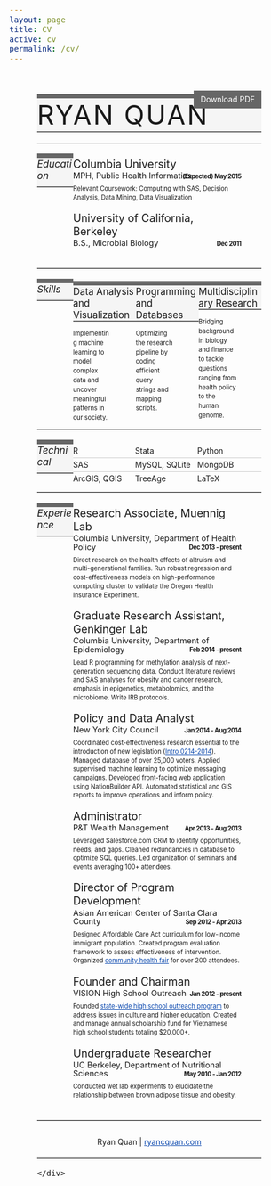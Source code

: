 ```yaml
---
layout: page
title: CV
active: cv
permalink: /cv/
---
```


<html>
<article>
<head>
<meta charset="utf-8">

<title>Ryan Quan | </title>
<style type="text/css">

.resume article,
aside,
details,
figcaption,
figure,
footer,
header,
hgroup,
nav,
section,
summary {
  display: block;
}
.resume audio,
canvas,
video {
  display: inline-block;
  *display: inline;
  *zoom: 1;
}
.resume audio:not([controls]) {
  display: none;
}
.resume [hidden] {
  display: none;
}
.resume html {
  font-size: 100%;
  -webkit-text-size-adjust: 100%;
  -ms-text-size-adjust: 100%;
}
.resume html,
button,
input,
select,
textarea {
  font-family: sans-serif;
}
.resume body {
  margin: 0;
}
.resume a:focus {
  outline: thin dotted;
}
.resume a:hover,
.resume a:active {
  outline: 0;
}

.resume p {
    line-height: 15px;
    margin-top: -10px;
}
.resume h1 {
  font-size: 2em;
  margin: 0.67em 0;
}
.resume h2 {
  font-size: 1.5em;
  margin: 0.83em 0;
}
.resume h3 {
  font-size: 1.17em;
  margin: 1em 0;
}
.resume h4 {
  font-size: 1em;
  margin: 1.33em 0;
}
.resume h5 {
  font-size: 0.83em;
  margin: 1.67em 0;
}
.resume h6 {
  font-size: 0.75em;
  margin: 2.33em 0;
}
.resume abbr[title] {
  border-bottom: 1px dotted;
}
.resume b,
strong {
  font-weight: bold;
}
.resume blockquote {
  margin-top:0px;
}
.resume dfn {
  font-style: italic;
}
.resume mark {
  background: #ff0;
  color: #000;
}
.resume p,
pre {
  margin: 1em 0;
}
.resume pre,
code,
kbd,
samp {
  font-family: monospace, serif;
  _font-family: 'courier new', monospace;
  font-size: 1em;
}
.resume pre {
  white-space: pre;
  white-space: pre-wrap;
  word-wrap: break-word;
}
.resume q {
  quotes: none;
}
.resume q:before,
q:after {
  content: '';
  content: none;
}
.resume small {
  font-size: 75%;
}
.resume sub,
sup {
  font-size: 75%;
  line-height: 0;
  position: relative;
  vertical-align: baseline;
}
.resume sup {
  top: -0.5em;
}
.resume sub {
  bottom: -0.25em;
}
.resume dl,
menu,
ol,
ul {
  margin: 0 0;
}
.resume dd {
  margin: 0 0 0 40px;
}
.resume menu,
ol,
ul {
  padding: 0 0 0 0px;
}
.resume nav ul,
nav ol {
  list-style: none;
  list-style-image: none;
}
.resume img {
  border: 0;
  -ms-interpolation-mode: bicubic;
}
.resume svg:not(:root) {
  overflow: hidden;
}
.resume figure {
  margin: 0;
}
.resume form {
  margin: 0;
}
.resume fieldset {
  border: 1px solid #c0c0c0;
  margin: 0 2px;
  padding: 0.35em 0.625em 0.75em;
}
.resume legend {
  border: 0;
  padding: 0;
  white-space: normal;
  *margin-left: -7px;
}
.resume button,
input,
select,
textarea {
  font-size: 100%;
  margin: 0;
  vertical-align: baseline;
  *vertical-align: middle;
}
button,
input {
  line-height: normal;
}
button,
input[type="button"],
input[type="reset"],
input[type="submit"] {
  cursor: pointer;
  -webkit-appearance: button;
  *overflow: visible;
}
button[disabled],
input[disabled] {
  cursor: default;
}
input[type="checkbox"],
input[type="radio"] {
  box-sizing: border-box;
  padding: 0;
  *height: 13px;
  *width: 13px;
}
input[type="search"] {
  -webkit-appearance: textfield;
  -moz-box-sizing: content-box;
  -webkit-box-sizing: content-box;
  box-sizing: content-box;
}
input[type="search"]::-webkit-search-decoration,
input[type="search"]::-webkit-search-cancel-button {
  -webkit-appearance: none;
}
button::-moz-focus-inner,
input::-moz-focus-inner {
  border: 0;
  padding: 0;
}
.resume textarea {
  overflow: auto;
  vertical-align: top;
}
.resume table {
  border-collapse: collapse;
  border-spacing: 0;
}

.clearfix {
  zoom: 1;
}
.clearfix:after {
  display: block;
  visibility: hidden;
  height: 0;
  clear: both;
  content: ".";
}
.resume body {
  font-family: 'Hoefler Text', Times New Roman, Times, serif;
  color: #444;
}
.resume h1,
h2,
h3,
h4,
ul dl dt {
  font-family: Futura, "Century Gothic", AppleGothic, sans-serif;
}
.container {
  margin: 0 auto;
  padding: 0;
  background: whiteSmoke;
  border: solid #666;
  border-width: 8px 0 2px 0;
  text-align: left;
}
.resume {
  position: relative;
  padding: 10px 20px;
}
.resume a {
  color: #0645AD;
}
.resume a[href$='.pdf'] {
  display: inline-block;
  background: #666;
  color: white;
  padding: 6px 12px;
  margin-bottom: 6px;
  text-decoration: none;
}
.resume blockquote {
  margin: 0;
  padding: 0;
  line-height: 1.4em;
  border-left: 0;
}
.resume hr {
  display: block;
  position: relative;
  padding: 0;
  margin: 18px auto;
  width: 100%;
  clear: both;
  border: none;
  border-top: 1px solid #CCC;
  font-size: 1px;
  line-height: 0;
  overflow: visible;
  page-break-after: avoid;
}
.resume h1 {
  margin: 0;
  padding: 0;
  font-size: 36px;
  letter-spacing: -1px;
  font-weight: normal;
}
.resume h2 {
  margin: 0;
  padding: 0;
  font-size: 18px;
  font-style: italic;
  letter-spacing: -1px;
  font-weight: normal;
}
.resume h3 {
  margin: 0;
  padding: 0 0 .5em;
  font-size: 125%;
  font-style: italic;
  font-weight: normal;
}
.resume h3+p {
  margin: .6em 0 16px;
  padding: 0;
  display: block;
  font-size: 104%;
  line-height: 24px;
}
.resume ul {
  margin: 0;
  padding: 0;
  list-style: none;
}
.resume ul li {
  margin: 0;
  padding: 0;
}
.resume ul dl {
  margin: .3em 0 0;
  padding: 0;
  width: 100%;
}
.resume ul dl dt {
  font-size: 100%;
}
.resume ul dl dd {
  margin: 0 0 1em;
  padding: 0 2em 0 0;
  font-size: .8em;
  line-height: 1.5em;
}
.resume ol {
  margin: 0;
  padding: 0 0 .75em;
  width: 84%;
  display: inline-block;
}
ol li {
  margin: 0 0 0 1em;
  padding: 0;
  border-top: 1px solid #CCCCCC;
  width: 100%;
  float: left;
  list-style: none;
  line-height: 24px;
  font-size: 14px;
}
.resume ol li:nth-child(1) {
  border-top: none;
}
.resume dl {
  display: inline-block;
  width: 75%;
  margin: 0;
  padding: 0;
}
.resume dl dt {
  margin: 0;
  padding: 0;
  font-size: 140%;
}
.resume dl dd {
  margin: 0 0 1.5em;
  padding: 0;
  font-size: 80%;
  line-height: 1.4em;
}
.resume dl strong {
  display: block;
  letter-spacing: -0.5px;
}
.resume dl em {
  display: block;
  font-size: 110%;
  margin: .15em 0 .5em;
  font-style: bold;
}
#footer {
  display: none;
}
#footer + p {
  width: 100%;
  font-size: 14px;
  text-align: center;
}

@media screen and (min-width: 37.5em) {
   .resume body {
    padding: 2em 0;
  }
   .resume blockquote {
    top: 0px;
    right: 40px;
    position: absolute;
  }
  .resume blockquote, p {
    font-size: 15px;
    font-style:normal;
  }
   .resume h1 {
    margin-top: .5em;
  }
   .resume ol {
    margin: 0 0 0 1em;
  }
  .resume ol li {
    width: 50%;
    margin: 0;
  }
  .resume ol li:nth-child(1),
   ol li:nth-child(2) {
    border-top: none;
  }
}
@media screen and (min-width: 57em) {
  .container {
 /*   position: relative;
    width: 900px;
    margin-left: -80px;*/
  }
  .resume {
    position: relative;
    padding: 40px 50px;
  }
  .resume blockquote {
    top: 20px;
    right: 50px;
    position: absolute;
  }
  .resume h1 {
    margin-top: 0;
    font-size: 48px;
    text-transform: uppercase;
    letter-spacing: 3px;
    font-weight: normal;
  }
  .resume h2 {
    text-transform: uppercase;
    font-style: italic;
    letter-spacing: 2px;
    font-weight: normal;
  }
  .resume h3 {
    float: left;
    width: 16%;
  }
  .resume h3+p {
    float: left;
    width: 84%;
  }
  .resume ul li {
    width: 28%;
    float: left;
  }
  .resume ul dl dt {
    font-size: 122%;
    font-weight: normal;
    margin-bottom: .75em;
  }
  .resume ul dl dd {
    padding: 0 4em 0 0;
  }
  .resume ol {
    float: left;
    width: 84%;
    margin: .6em 0 0;
  }
  .resume ol li {
    width: 33%;
    margin: 0;
  }
  .resume ol li:nth-child(3n) {
    width: 34%;
  }
  .resume ol li:nth-child(1),
  .resume ol li:nth-child(2),
  .resume ol li:nth-child(3) {
    border-top: none;
  }
  .resume dl {
    margin: .5em 0 0;
  }
  .resume dl strong {
    float: right;
    margin-top: -2em;
  }
  .resume dl em {
    font-size: 130%;
    font-style: normal;
  }
}

</style>
</head>

<body class="">

<div class="container">
    <div class="resume">
        <h1>Ryan Quan</h1>

<blockquote>
  <p><a href="/assets/documents/RyanQuan-Resume.pdf">Download PDF</a></p>
</blockquote>

<hr />

<h3 id="education">Education</h3>

<dl>
<dt>Columbia University</dt>
<dd><em>MPH, Public Health Informatics</em>
<strong>(Expected) May 2015</strong>
Relevant Coursework: Computing with SAS, Decision Analysis, Data Mining, Data Visualization</dd>

<dt>University of California, Berkeley</dt>
<dd><em>B.S., Microbial Biology</em>
<strong>Dec 2011</strong></dd>
</dl>

<hr />

<h3 id="skills">Skills</h3>

<ul>
<li><dl>
<dt>Data Analysis and Visualization</dt>
<dd>Implementing machine learning to model complex data and uncover meaningful patterns in our society.</dd>
</dl></li>
<li><dl>
<dt>Programming and Databases </dt>
<dd>Optimizing the research pipeline by coding efficient query strings and mapping scripts.</dd>
</dl></li>
<li><dl>
<dt>Multidisciplinary Research</dt>
<dd>Bridging background in biology and finance to tackle questions ranging from health policy to the human genome.</dd>
</dl></li>
</ul>

<hr />

<h3 id="technical">Technical</h3>

<ol>
<li>R</li>
<li>Stata</li>
<li>Python</li>
<li>SAS</li>
<li>MySQL, SQLite</li>
<li>MongoDB</li>
<li>ArcGIS, QGIS</li>
<li>TreeAge</li>
<li>LaTeX</li>
</ol>

<hr />

<h3 id="experience">Experience</h3>

<dl>

<dt>Research Associate, Muennig Lab</dt>
<dd><em>Columbia University, Department of Health Policy</em>
<strong>Dec 2013 - present</strong>
Direct research on the health effects of altruism and multi-generational families. Run robust regression and cost-effectiveness models on high-performance computing cluster to validate the Oregon Health Insurance Experiment.</dd>


<dt>Graduate Research Assistant, Genkinger Lab</dt>
<dd><em>Columbia University, Department of Epidemiology</em>
<strong>Feb 2014 - present</strong>
Lead R programming for methylation analysis of next-generation sequencing data. Conduct literature reviews and SAS analyses for obesity and cancer research, emphasis in epigenetics, metabolomics, and the microbiome. Write IRB protocols.</dd>

<dt>Policy and Data Analyst</dt>
<dd><em>New York City Council</em>
<strong>Jan 2014 - Aug 2014</strong>
Coordinated cost-effectiveness research essential to the introduction of new legislation (<a href="http://legistar.council.nyc.gov/Legislation.aspx">Intro 0214-2014</a>). Managed database of over 25,000 voters. Applied supervised machine learning to optimize messaging campaigns. Developed front-facing web application using NationBuilder API. Automated statistical and GIS reports to improve operations and inform policy.</dd>

<dt>Administrator</dt>
<dd><em>P&amp;T Wealth Management</em>
<strong>Apr 2013 - Aug 2013</strong>
Leveraged Salesforce.com CRM to identify opportunities, needs, and gaps. Cleaned redundancies in database to optimize SQL queries. Led organization of seminars and events averaging 100+ attendees.</dd>

<dt>Director of Program Development</dt>
<dd><em>Asian American Center of Santa Clara County</em>
<strong>Sep 2012 - Apr 2013</strong>
Designed Affordable Care Act curriculum for low-income immigrant population. Created program evaluation framework to assess effectiveness of intervention. Organized <a href="/assets/images/community-health-flyer.jpg">community health fair</a> for over 200 attendees.</dd>

<dt>Founder and Chairman</dt>
<dd><em>VISION High School Outreach</em>
<strong>Jan 2012 - present</strong>
Founded <a href="https://www.youtube.com/watch?v=IwZm7ffNA54">state-wide high school outreach program</a> to address issues in culture and higher education. Created and manage annual scholarship fund for Vietnamese high school students totaling $20,000+.</dd>

<dt>Undergraduate Researcher</dt>
<dd><em>UC Berkeley, Department of Nutritional Sciences</em>
<strong>May 2010 - Jan 2012</strong>
Conducted wet lab experiments to elucidate the relationship between brown adipose tissue and obesity.</dd>
</dl>

<hr />

<h3 id="footer">Footer</h3>

<p>Ryan Quan &#124; <a href="https://ryancquan.com">ryancquan.com</a></p>

<hr />

    </div>
</div>
</body>
</article>
</html>